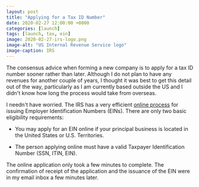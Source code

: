 ```yaml
---
layout: post
title: "Applying for a Tax ID Number"
date: 2020-02-27 12:00:00 +0800
categories: [launch]
tags: [launch, tax, ein]
image: 2020-02-27-irs-logo.png
image-alt: "US Internal Revenue Service logo"
image-caption: IRS
---
```


The consensus advice when forming a new company is to apply for a tax ID number sooner rather than later. Although I do not plan to have any revenues for another couple of years, I thought it was best to get this detail out of the way, particularly as I am currently based outside the US and I didn't know how long the process would take from overseas.

I needn't have worried. The IRS has a very efficient [online process](https://www.irs.gov/businesses/small-businesses-self-employed/apply-for-an-employer-identification-number-ein-online) for issuing Employer Identification Numbers (EINs). There are only two basic eligibility requirements:

* You may apply for an EIN online if your principal business is located in the United States or U.S. Territories.
  
* The person applying online must have a valid Taxpayer Identification Number (SSN, ITIN, EIN).

The online application only took a few minutes to complete. The confirmation of receipt of the application and the issuance of the EIN were in my email inbox a few minutes later.
